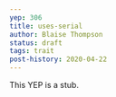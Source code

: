 ```yaml
---
yep: 306
title: uses-serial
author: Blaise Thompson
status: draft
tags: trait
post-history: 2020-04-22
---
```


This YEP is a stub.
